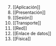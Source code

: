 7. [[Aplicación]]
6. [[Presentación]]
5. [[Sesión]]
4. [[Transporte]]
3. [[Red]]
2. [[Enlace de datos]]
1. [[Física]]

